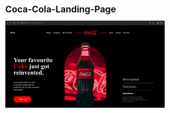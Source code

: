 # Coca-Cola-Landing-Page

![image alt](https://github.com/HsrRaza/Coca-Cola-Landing-Page/blob/main/cocaColaPr.png)

